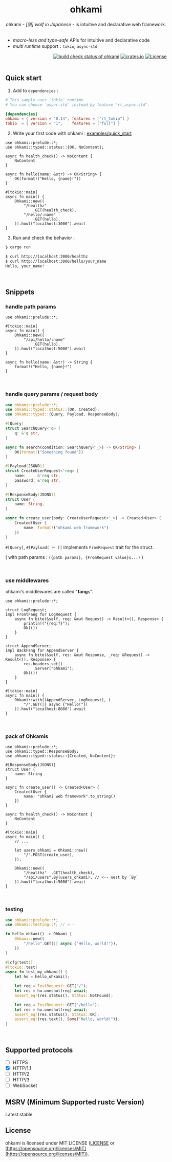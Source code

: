 <div align="center">
    <h1>ohkami</h1>
    ohkami <em>- [狼] wolf in Japanese -</em> is intuitive and declarative web framework.
</div>

<br>

- *macro-less and type-safe* APIs for intuitive and declarative code
- *multi runtime* support：`tokio`, `async-std`

<div align="right">
    <a href="https://github.com/kana-rus/ohkami/actions"><img alt="build check status of ohkami" src="https://github.com/kana-rus/ohkami/actions/workflows/CI.yml/badge.svg"/></a>
    <a href="https://crates.io/crates/ohkami"><img alt="crates.io" src="https://img.shields.io/crates/v/ohkami" /></a>
    <a href="https://github.com/kana-rus/ohkami/blob/main/LICENSE"><img alt="License" src="https://img.shields.io/crates/l/ohkami.svg" /></a>
</div>

<br>

## Quick start
1. Add to `dependencies` :

```toml
# This sample uses `tokio` runtime.
# You can choose `async-std` instead by feature "rt_async-std".

[dependencies]
ohkami = { version = "0.14", features = ["rt_tokio"] }
tokio  = { version = "1",    features = ["full"] }
```

2. Write your first code with ohkami : [examples/quick_start](https://github.com/kana-rus/ohkami/blob/main/examples/quick_start/src/main.rs)

```rust,no_run
use ohkami::prelude::*;
use ohkami::typed::status::{OK, NoContent};

async fn health_check() -> NoContent {
    NoContent
}

async fn hello(name: &str) -> OK<String> {
    OK(format!("Hello, {name}!"))
}

#[tokio::main]
async fn main() {
    Ohkami::new((
        "/healthz"
            .GET(health_check),
        "/hello/:name"
            .GET(hello),
    )).howl("localhost:3000").await
}
```

3. Run and check the behavior :

```sh
$ cargo run
```
```sh
$ curl http://localhost:3000/healthz
$ curl http://localhost:3000/hello/your_name
Hello, your_name!
```

<br>

## Snippets

### handle path params
```rust,no_run
use ohkami::prelude::*;

#[tokio::main]
async fn main() {
    Ohkami::new((
        "/api/hello/:name"
            .GET(hello),
    )).howl("localhost:5000").await
}

async fn hello(name: &str) -> String {
    format!("Hello, {name}!")
}
```

<br>

### handle query params / request body
```rust
use ohkami::prelude::*;
use ohkami::typed::status::{OK, Created};
use ohkami::typed::{Query, Payload, ResponseBody};

#[Query]
struct SearchQuery<'q> {
    q: &'q str,
}

async fn search(condition: SearchQuery<'_>) -> OK<String> {
    OK(format!("Something found"))
}

#[Payload(JSOND)]
struct CreateUserRequest<'req> {
    name:     &'req str,
    password: &'req str,
}

#[ResponseBody(JSONS)]
struct User {
    name: String,
}

async fn create_user(body: CreateUserRequest<'_>) -> Created<User> {
    Created(User {
        name: format!("ohkami web framework")
    })
}
```
`#[Query]`, `#[Payload( 〜 )]` implements `FromRequest` trait for the struct.

( with path params : `({path params}, {FromRequest value}s...)` )

<br>

### use middlewares
ohkami's middlewares are called "**fang**s".

```rust,no_run
use ohkami::prelude::*;

struct LogRequest;
impl FrontFang for LogRequest {
    async fn bite(&self, req: &mut Request) -> Result<(), Response> {
        println!("{req:?}");
        Ok(())
    }
}

struct AppendServer;
impl BackFang for AppendServer {
    async fn bite(&self, res: &mut Response, _req: &Request) -> Result<(), Response> {
        res.headers.set()
            .Server("ohkami");
        Ok(())
    }
}

#[tokio::main]
async fn main() {
    Ohkami::with((AppendServer, LogRequest), (
        "/".GET(|| async {"Hello!"})
    )).howl("localhost:8080").await
}
```

<br>

### pack of Ohkamis
```rust,no_run
use ohkami::prelude::*;
use ohkami::typed::ResponseBody;
use ohkami::typed::status::{Created, NoContent};

#[ResponseBody(JSONS)]
struct User {
    name: String
}

async fn create_user() -> Created<User> {
    Created(User {
        name: "ohkami web framework".to_string()
    })
}

async fn health_check() -> NoContent {
    NoContent
}

#[tokio::main]
async fn main() {
    // ...

    let users_ohkami = Ohkami::new((
        "/".POST(create_user),
    ));

    Ohkami::new((
        "/healthz"  .GET(health_check),
        "/api/users".By(users_ohkami), // <-- nest by `By`
    )).howl("localhost:5000").await
}
```

<br>

### testing
```rust
use ohkami::prelude::*;
use ohkami::testing::*; // <--

fn hello_ohkami() -> Ohkami {
    Ohkami::new((
        "/hello".GET(|| async {"Hello, world!"}),
    ))
}

#[cfg(test)]
#[tokio::test]
async fn test_my_ohkami() {
    let ho = hello_ohkami();

    let req = TestRequest::GET("/");
    let res = ho.oneshot(req).await;
    assert_eq!(res.status(), Status::NotFound);

    let req = TestRequest::GET("/hello");
    let res = ho.oneshot(req).await;
    assert_eq!(res.status(), Status::OK);
    assert_eq!(res.text(), Some("Hello, world!"));
}
```

<br>

## Supported protocols
- [ ] HTTPS
- [x] HTTP/1.1
- [ ] HTTP/2
- [ ] HTTP/3
- [ ] WebSocket

## MSRV (Minimum Supported rustc Version)
Latest stable

## License
ohkami is licensed under MIT LICENSE ([LICENSE](https://github.com/kana-rus/ohkami/blob/main/LICENSE) or [https://opensource.org/licenses/MIT](https://opensource.org/licenses/MIT)).
